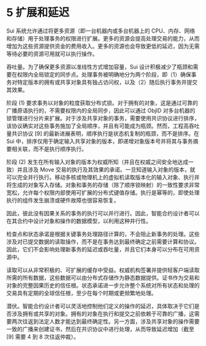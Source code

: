 # 5 扩展和延迟

Sui 系统允许通过将更多资源（即一台机器内或多台机器上的 CPU、内存、网络和存储）用于处理事务的权限进行扩展。更多的资源会提高处理交易的能力，从而增加为这些资源提供资金的费用收入。更多的资源也会导致更低的延迟，因为无需等待必要的资源可用就可以执行操作。

吞吐量。为了确保更多资源以准线性方式增加容量，Sui 设计积极减少了瓶颈和需要在权限内全局锁定的同步点。处理事务被明确地分为两个阶段，即（1）确保事务对特定版本的拥有或共享对象具有独占访问权，以及（2）随后执行事务并提交其效果。

阶段 (1) 要求事务以对象的粒度获取分布式锁。对于拥有的对象，这是通过可靠的广播原语执行的，不需要权限内的全局同步，因此可以通过 ObjID 对多台机器的锁管理进行分片来扩展。对于涉及共享对象的事务，需要使用共识协议进行排序，该协议确实对这些事务施加了全局顺序，并且有可能成为瓶颈。然而，工程高吞吐量共识协议 \[9] 的最新进展表明，顺序执行是状态机复制的瓶颈，而不是排序。在 Sui 中，排序仅用于确定输入共享对象的版本，即递增对象版本号并将其与事务摘要相关联，而不是执行顺序执行。

阶段 (2) 发生在所有输入对象的版本为权威所知（并且在权威之间安全地达成一致）并且涉及 Move 交易的执行及其效果的承诺。一旦知道输入对象的版本，就可以完全并行执行。移动多核或物理机上的虚拟机读取版本化的输入对象、执行并将生成的对象写入存储。对象和事务的存储（除了顺序锁映射）的一致性要求非常宽松，允许每个权限内部使用可扩展的分布式键值存储。执行是幂等的，即使处理执行的组件发生崩溃或硬件故障也很容易恢复。

因此，彼此没有因果关系的事务的执行可以并行进行。因此，智能合约设计者可以在其合约中设计对象和操作的数据模型，以利用这种并行性。

检查点和状态承诺是根据关键事务处理路径计算的，不会阻止新事务的处理。这些涉及对已提交数据的读取操作，而不是在事务达到最终确定之前需要计算和协议。因此，它们不会影响处理新事务的延迟或吞吐量，并且它们本身可以分布在可用资源中。

读取可以从非常积极的、可扩展的缓存中受益。权威机构签署并提供轻客户端读取所需的所有数据，这些数据可以由分布式存储作为静态数据提供。证书作为交易和对象的完整因果历史的信任根。状态承诺进一步允许整个系统对所有状态和处理的交易具有定期的全球信任根，至少在每个时期或更频繁地处理。

潜伏。智能合约设计者可以灵活地控制他们定义的操作的延迟，具体取决于它们是否涉及拥有或共享的对象。拥有的对象在执行和提交之前依赖于可靠的广播，这需要两次往返到法定人数才能达到最终确定性。另一方面，涉及共享对象的操作需要一致的广播来创建证书，然后在共识协议中进行处理，从而导致延迟增加（截至 \[9] 需要 4 到 8 次往返仲裁）。

